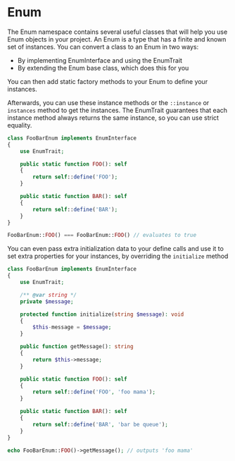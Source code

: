 Enum
====

The Enum namespace contains several useful classes that will help you use Enum objects in your project.
An Enum is a type that has a finite and known set of instances.
You can convert a class to an Enum in two ways:
- By implementing EnumInterface and using the EnumTrait
- By extending the Enum base class, which does this for you

You can then add static factory methods to your Enum to define your instances.

Afterwards, you can use these instance methods or the `::instance` or `instances` method to get the instances.
The EnumTrait guarantees that each instance method always returns the same instance, so you can use
strict equality.

```php
class FooBarEnum implements EnumInterface
{
    use EnumTrait;

    public static function FOO(): self
    {
        return self::define('FOO');
    }

    public static function BAR(): self
    {
        return self::define('BAR');
    }
}

FooBarEnum::FOO() === FooBarEnum::FOO() // evaluates to true
```

You can even pass extra initialization data to your define calls and use it to set extra properties for your instances,
by overriding the `initialize` method


```php
class FooBarEnum implements EnumInterface
{
    use EnumTrait;

    /** @var string */
    private $message;

    protected function initialize(string $message): void
    {
        $this-message = $message;
    }

    public function getMessage(): string
    {
        return $this->message;
    }

    public static function FOO(): self
    {
        return self::define('FOO', 'foo mama');
    }

    public static function BAR(): self
    {
        return self::define('BAR', 'bar be queue');
    }
}

echo FooBarEnum::FOO()->getMessage(); // outputs 'foo mama'
```
